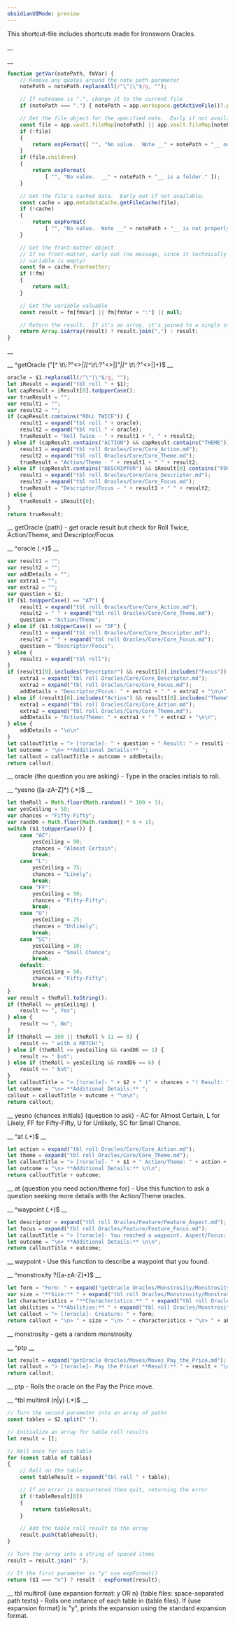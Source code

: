 ```yaml
---
obsidianUIMode: preview
---
```


This shortcut-file includes shortcuts made for Ironsworn Oracles.

__

__
```js
function getVar(notePath, fmVar) {
    // Remove any quotes around the note path parameter
    notePath = notePath.replaceAll(/^\"|\"$/g, "");

    // If notename is ".", change it to the current file
    if (notePath === ".") { notePath = app.workspace.getActiveFile()?.path; }

    // Get the file object for the specified note.  Early if not available or is a folder
    const file = app.vault.fileMap[notePath] || app.vault.fileMap[notePath + ".md"];
    if (!file)
    {
        return expFormat([ "", "No value.  Note __" + notePath + "__ not found." ]);
    }
    if (file.children)
    {
        return expFormat(
            [ "", "No value.  __" + notePath + "__ is a folder." ]);
    }

    // Get the file's cached data.  Early out if not available.
    const cache = app.metadataCache.getFileCache(file);
    if (!cache)
    {
        return expFormat(
            [ "", "No value.  Note __" + notePath + "__ is not properly cached by Obsidian." ]);
    }

    // Get the front-matter object
    // If no front-matter, early out (no message, since it technically worked, but the
    // variable is empty)
    const fm = cache.frontmatter;
    if (!fm)
    {
        return null;
    }

    // Get the variable valuable
    const result = fm[fmVar] || fm[fmVar + ":"] || null;

    // Return the result.  If it's an array, it's joined to a single string.
    return Array.isArray(result) ? result.join(",") : result;
}
```
__

__
^getOracle ("[^ \t\\:*?"<>|][^\t\\:*?"<>|]*"|[^ \t\\:*?"<>|]+)$
__
```js
oracle = $1.replaceAll(/^\"|\"$/g, "");
let iResult = expand("tbl roll " + $1);
let capResult = iResult[0].toUpperCase();
var trueResult = "";
var result1 = "";
var result2 = "";
if (capResult.contains("ROLL TWICE")) {
    result1 = expand("tbl roll " + oracle);
    result2 = expand("tbl roll " + oracle);
    trueResult = "Roll Twice - " + result1 + ", " + result2;
} else if (capResult.contains("ACTION") && capResult.contains("THEME")) {
    result1 = expand("tbl roll Oracles/Core/Core_Action.md");
    result2 = expand("tbl roll Oracles/Core/Core_Theme.md");
    trueResult = "Action/Theme - " + result1 + " " + result2;
} else if (capResult.contains("DESCRIPTOR") && iResult[0].contains("FOCUS")) {
    result1 = expand("tbl roll Oracles/Core/Core_Descriptor.md");
    result2 = expand("tbl roll Oracles/Core/Core_Focus.md");
    trueResult = "Descriptor/Focus - " + result1 + " " + result2;
} else {
    trueResult = iResult[0];
}
return trueResult;
```
__
getOracle {path} - get oracle result but check for Roll Twice, Action/Theme, and Descriptor/Focus

__
^oracle (.+)$
__
```js
var result1 = "";
var result2 = "";
var addDetails = "";
var extra1 = "";
var extra2 = "";
var question = $1;
if ($1.toUpperCase() == "AT") {
    result1 = expand("tbl roll Oracles/Core/Core_Action.md");
    result2 = " " + expand("tbl roll Oracles/Core/Core_Theme.md");
    question = "Action/Theme";
} else if ($1.toUpperCase() == "DF") {
    result1 = expand("tbl roll Oracles/Core/Core_Descriptor.md");
    result2 = " " + expand("tbl roll Oracles/Core/Core_Focus.md");
    question = "Descriptor/Focus";
} else {
    result1 = expand("tbl roll");
}
if (result1[0].includes("Descriptor") && result1[0].includes("Focus")) {
    extra1 = expand("tbl roll Oracles/Core/Core_Descriptor.md");
    extra2 = expand("tbl roll Oracles/Core/Core_Focus.md");
    addDetails = "Descriptor/Focus: " + extra1 + " " + extra2 + "\n\n";
} else if (result1[0].includes("Action") && result1[0].includes("Theme")) {
    extra1 = expand("tbl roll Oracles/Core/Core_Action.md");
    extra2 = expand("tbl roll Oracles/Core/Core_Theme.md");
    addDetails = "Action/Theme: " + extra1 + " " + extra2 + "\n\n";
} else {
    addDetails = "\n\n"
}
let calloutTitle = "> [!oracle]- " + question + " Result: " + result1 + result2 + " " + extra1 + " " + extra2;
let outcome = "\n> **Additional Details:** ";
let callout = calloutTitle + outcome + addDetails;
return callout;
```
__
oracle {the question you are asking} - Type in the oracles initials to roll.

__
^yesno ([a-zA-Z]*) (.+)$
__
```js
let theRoll = Math.floor(Math.random() * 100 + 1);
var yesCeiling = 50;
var chances = "Fifty-Fifty";
var randD6 = Math.floor(Math.random() * 6 + 1);
switch ($1.toUpperCase()) {
    case "AC":
        yesCeiling = 90;
        chances = "Almost Certain";
        break;
    case "L":
        yesCeiling = 75;
        chances = "Likely";
        break;
    case "FF":
        yesCeiling = 50;
        chances = "Fifty-Fifty";
        break;
    case "U":
        yesCeiling = 25;
        chances = "Unlikely";
        break;
    case "SC":
        yesCeiling = 10;
        chances = "Small Chance";
        break;
    default:
        yesCeiling = 50;
        chances = "Fifty-Fifty";
        break;
}
var result = theRoll.toString();
if (theRoll <= yesCeiling) {
    result += ", Yes";
} else {
    result += ", No";
}
if (theRoll == 100 || theRoll % 11 == 0) {
    result += " with a MATCH!";
} else if (theRoll <= yesCeiling && randD6 == 1) {
    result += " but";
} else if (theRoll > yesCeiling && randD6 == 6) {
    result += " but";
}
let calloutTitle = "> [!oracle]- " + $2 + " (" + chances + ") Result: " + result;
let outcome = "\n> **Additional Details:** ";
callout = calloutTitle + outcome + "\n\n";
return callout;
```
__
yesno {chances initials} {question to ask} - AC for Almost Certain, L for Likely, FF for Fifty-Fifty, U for Unlikely, SC for Small Chance.

__
^at (.+)$
__
```js
let action = expand("tbl roll Oracles/Core/Core_Action.md");
let theme = expand("tbl roll Oracles/Core/Core_Theme.md");
let calloutTitle = "> [!oracle]- " + $1 + " Action/Theme: " + action + " " + theme;
let outcome = "\n> **Additional Details:** \n\n";
return calloutTitle + outcome;
```
__
at {question you need action/theme for} - Use this function to ask a question seeking more details with the Action/Theme oracles.

__
^waypoint (.+)$
__
```js
let descriptor = expand("tbl roll Oracles/Feature/Feature_Aspect.md");
let focus = expand("tbl roll Oracles/Feature/Feature_Focus.md");
let calloutTitle = "> [!oracle]- You reached a waypoint. Aspect/Focus: " + descriptor + " " + focus;
let outcome = "\n> **Additional Details:** \n\n";
return calloutTitle + outcome;
```
__
waypoint - Use this function to describe a waypoint that you found.

__
^monstrosity ?([a-zA-Z]*)$
__
```js
let form = "Form: " + expand("getOracle Oracles/Monstrosity/Monstrosity_Primary_Form.md");
var size = "**Size:** " + expand("tbl roll Oracles/Monstrosity/Monstrosity_Size.md");
let characteristics = "**Characteristics:** " + expand("tbl roll Oracles/Monstrosity/Monstrosity_Characteristics.md");
let abilities = "**Abilities:** " + expand("tbl roll Oracles/Monstrosity/Monstrosity_Abilities.md");
let callout = "> [!oracle]- Creature: " + form;
return callout + "\n> " + size + "\n> " + characteristics + "\n> " + abilities + "\n\n";
```
__
monstrosity - gets a random monstrosity

__
^ptp
__
```js
let result = expand("getOracle Oracles/Moves/Moves_Pay_the_Price.md");
let callout = "> [!oracle]- Pay the Price! **Result:** " + result + "\n> \n> **Additional Details:** \n\n";
return callout;
```
__
ptp - Rolls the oracle on the Pay the Price move.

__
^tbl multiroll (n|y) (.*)$
__
```js
// Turn the second parameter into an array of paths
const tables = $2.split(" ");

// Initialize an array for table roll results
let result = [];

// Roll once for each table
for (const table of tables)
{
	// Roll on the table
	const tableResult = expand("tbl roll " + table);

	// If an error is encountered then quit, returning the error
	if (!tableResult[0])
	{
		return tableResult;
	}

	// Add the table roll result to the array
	result.push(tableResult);
}

// Turn the array into a string of spaced items
result = result.join(" ");

// If the first parameter is "y" use expFormat()
return ($1 === "n") ? result : expFormat(result);
```
__
tbl multiroll {use expansion format: y OR n} {table files: space-separated path texts} - Rolls one instance of each table in {table files}. If {use expansion format} is "y", prints the expansion using the standard expansion format.